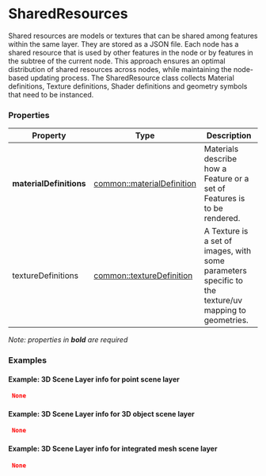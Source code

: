 # SharedResources

Shared resources are models or textures that can be shared among features within the same layer. They are stored as a JSON file. Each node has a shared resource that is used by other features in the node or by features in the subtree of the current node. This approach ensures an optimal distribution of shared resources across nodes, while maintaining the node-based updating process. The SharedResource class collects Material definitions, Texture definitions, Shader definitions and geometry symbols that need to be instanced.

### Properties

| Property | Type | Description |
| --- | --- | --- |
| **materialDefinitions** | [common::materialDefinition](materialDefinition.md) | Materials describe how a Feature or a set of Features is to be rendered. |
| textureDefinitions | [common::textureDefinition](textureDefinition.md) | A Texture is a set of images, with some parameters specific to the texture/uv mapping to geometries. |

*Note: properties in **bold** are required*

### Examples 

#### Example: 3D Scene Layer info for point scene layer 

```json
 None 
```

#### Example: 3D Scene Layer info for 3D object scene layer 

```json
 None 
```

#### Example: 3D Scene Layer info for integrated mesh scene layer 

```json
 None 
```

